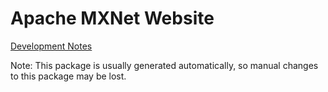 # Apache MXNet Website

[Development Notes](https://github.com/apache/incubator-mxnet/tree/master/docs)

Note: This package is usually generated automatically, so manual changes to this package may be lost.
